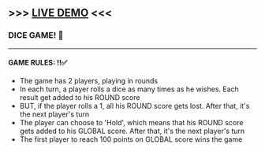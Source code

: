 <h2>>>> <a href="https://mihajlo-pig-game.netlify.app">LIVE DEMO</a> <<<</h2>

<h3>DICE GAME! 🎲</h3>
<hr>
<h4>GAME RULES: ‼✅</h4>

<ul>
  <li>The game has 2 players, playing in rounds</li>
  <li>In each turn, a player rolls a dice as many times as he wishes. Each result get added to his ROUND score</li>
  <li>BUT, if the player rolls a 1, all his ROUND score gets lost. After that, it's the next player's turn</li>
  <li>The player can choose to 'Hold', which means that his ROUND score gets added to his GLOBAL score. After that, it's the next player's turn</li>
  <li>The first player to reach 100 points on GLOBAL score wins the game</li>
</ul>





